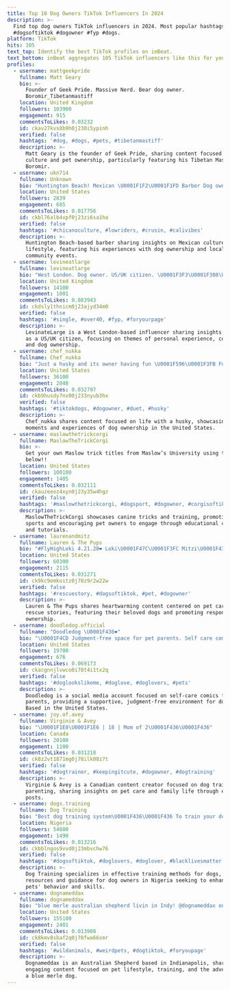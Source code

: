 ```yaml
---
title: Top 10 Dog Owners TikTok Influencers In 2024
description: >-
  Find top dog owners TikTok influencers in 2024. Most popular hashtags:
  #dogsoftiktok #dogowner #fyp #dogs.
platform: TikTok
hits: 105
text_top: Identify the best TikTok profiles on inBeat.
text_bottom: inBeat aggregates 105 TikTok influencers like this for you to connect with.
profiles:
  - username: mattgeekpride
    fullname: Matt Geary
    bio: >-
      Founder of Geek Pride. Massive Nerd. Bear dog owner.
      Boromir_Tibetanmastiff
    location: United Kingdom
    followers: 103900
    engagement: 915
    commentsToLikes: 0.03232
    id: ckav27kvs8b9h0j230i5ypinh
    verified: false
    hashtags: '#dog, #dogs, #pets, #tibetanmastiff'
    description: >-
      Matt Geary is the founder of Geek Pride, sharing content focused on nerd
      culture and pet ownership, particularly featuring his Tibetan Mastiff,
      Boromir.
  - username: ukn714
    fullname: Unknown
    bio: "Huntington Beach! Mexican \U0001F1F2\U0001F1FD Barber Dog owner: Kaia & kora \U0001F43A\U0001F43A"
    location: United States
    followers: 2839
    engagement: 685
    commentsToLikes: 0.017756
    id: ckbl76alb4vpf0j23zi6sa1ha
    verified: false
    hashtags: '#chicanoculture, #lowriders, #crusin, #calivibes'
    description: >-
      Huntington Beach-based barber sharing insights on Mexican culture and
      lifestyle, featuring his experiences with dog ownership and local
      community events.
  - username: levineatlarge
    fullname: levineatlarge
    bio: "West London. Dog owner. US/UK citizen. \U0001F3F3️‍\U0001F308\U0001F1FA\U0001F1F8\U0001F1EC\U0001F1E7\U0001F1EE\U0001F1F1"
    location: United Kingdom
    followers: 14100
    engagement: 1001
    commentsToLikes: 0.083943
    id: ckdsly1thnicm0j23ajyd34m0
    verified: false
    hashtags: '#single, #over40, #fyp, #foryourpage'
    description: >-
      LevinateLarge is a West London-based influencer sharing insights on life
      as a US/UK citizen, focusing on themes of personal experience, community,
      and dog ownership.
  - username: chef_nukka
    fullname: Chef_nukka
    bio: "Just a husky and its owner having fun \U0001F596\U0001F3FB Follow my INSTAGRAM \U0001F446\U0001F3FB"
    location: United States
    followers: 36100
    engagement: 2048
    commentsToLikes: 0.032797
    id: ckb9husdy7nv00j233nyub3hx
    verified: false
    hashtags: '#tiktokdogs, #dogowner, #duet, #husky'
    description: >-
      Chef_nukka shares content focused on life with a husky, showcasing fun
      moments and experiences of dog ownership in the United States.
  - username: maslowthetrickcorgi
    fullname: MaslowTheTrickCorgi
    bio: >-
      Get your own Maslow trick titles from Maslow’s University using the link
      below!!
    location: United States
    followers: 100100
    engagement: 1405
    commentsToLikes: 0.032111
    id: ckauzeeoz4xyn0j23y35w4hgz
    verified: false
    hashtags: '#maslowthetrickcorgi, #dogsport, #dogowner, #corgisoftiktok'
    description: >-
      MaslowTheTrickCorgi showcases canine tricks and training, promoting dog
      sports and encouraging pet owners to engage through educational content
      and tutorials.
  - username: laurenandmitz
    fullname: Lauren & The Pups
    bio: "#FlyHighLoki 4.21.20❤️ Loki\U0001F47C\U0001F3FC Mitzi\U0001F43E Brindi\U0001F43E Thor\U0001F43E FOLLOW OUR INSTA :)"
    location: United States
    followers: 60300
    engagement: 2115
    commentsToLikes: 0.031271
    id: ck9kc9emkoitz0j78z9r2w22w
    verified: false
    hashtags: '#rescuestory, #dogsoftiktok, #pet, #dogowner'
    description: >-
      Lauren & The Pups shares heartwarming content centered on pet care and
      rescue stories, featuring their beloved dogs and promoting responsible pet
      ownership.
  - username: doodledog.official
    fullname: "Doodledog \U0001F436❤️"
    bio: "\U0001F4CD Judgment-free space for pet parents. Self care comics on Instagram. Link \U0001F447"
    location: United States
    followers: 19700
    engagement: 676
    commentsToLikes: 0.069173
    id: ckacgnnjlvwco0i78t4i1tx2q
    verified: false
    hashtags: '#doglookslikeme, #doglove, #doglovers, #pets'
    description: >-
      Doodledog is a social media account focused on self-care comics for pet
      parents, providing a supportive, judgment-free environment for dog lovers.
      Based in the United States.
  - username: joy.of.avey
    fullname: Virginie & Avey
    bio: "\U0001F1E8\U0001F1E6 | 18 | Mom of 2\U0001F436\U0001F436"
    location: Canada
    followers: 20100
    engagement: 1100
    commentsToLikes: 0.031218
    id: ck8z2vt1871mg0j78ilk08z7t
    verified: false
    hashtags: '#dogtrainer, #keepingitcute, #dogowner, #dogtraining'
    description: >-
      Virginie & Avey is a Canadian content creator focused on dog training and
      parenting, sharing insights on pet care and family life through engaging
      posts.
  - username: dogs.training
    fullname: Dog Training
    bio: "Best dog training system\U0001F436\U0001F436 To train your dog, click on this link \U0001F447\U0001F3FD\U0001F447\U0001F3FD\U0001F447\U0001F3FD"
    location: Nigeria
    followers: 54800
    engagement: 1490
    commentsToLikes: 0.013216
    id: ckbblngos9vvd0j23mbvchw76
    verified: false
    hashtags: '#dogsoftiktok, #doglovers, #doglover, #blacklivesmatter'
    description: >-
      Dog Training specializes in effective training methods for dogs, providing
      resources and guidance for dog owners in Nigeria seeking to enhance their
      pets' behavior and skills.
  - username: dognameddax
    fullname: dognameddax
    bio: "blue merle australian shepherd livin in Indy! @dognameddax on instagram \U0001F4F8\U0001F436"
    location: United States
    followers: 155100
    engagement: 2401
    commentsToLikes: 0.013908
    id: ck8kmv8sbaf2q0j78fwa66smr
    verified: false
    hashtags: '#wildanimals, #weirdpets, #dogtiktok, #foryoupage'
    description: >-
      Dognameddax is an Australian Shepherd based in Indianapolis, sharing
      engaging content focused on pet lifestyle, training, and the adventures of
      a blue merle dog.
---
```


